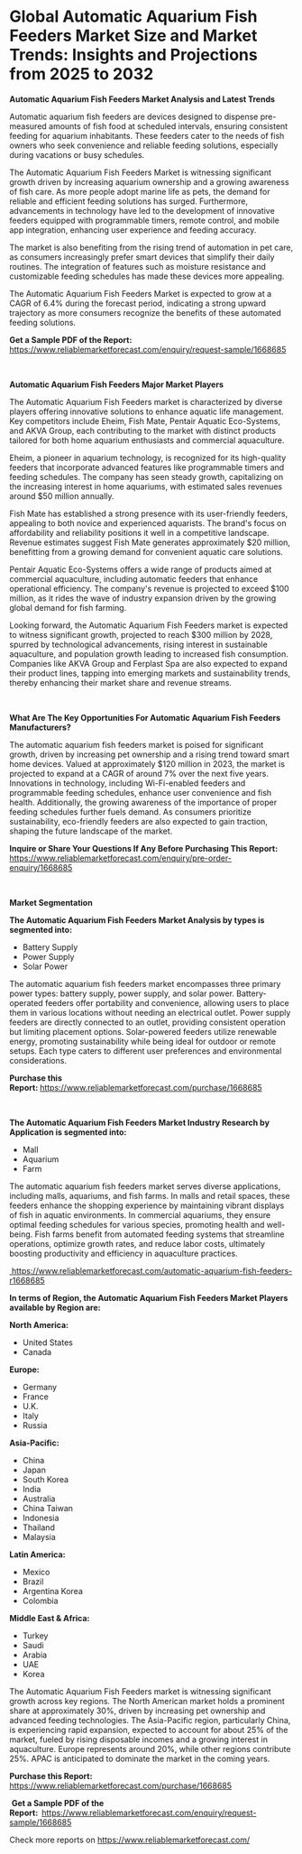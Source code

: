 <p><h1>Global Automatic Aquarium Fish Feeders Market Size and Market Trends: Insights and Projections from 2025 to 2032</h1></p><p><strong>Automatic Aquarium Fish Feeders Market Analysis and Latest Trends</strong></p>
<p><p>Automatic aquarium fish feeders are devices designed to dispense pre-measured amounts of fish food at scheduled intervals, ensuring consistent feeding for aquarium inhabitants. These feeders cater to the needs of fish owners who seek convenience and reliable feeding solutions, especially during vacations or busy schedules. </p><p>The Automatic Aquarium Fish Feeders Market is witnessing significant growth driven by increasing aquarium ownership and a growing awareness of fish care. As more people adopt marine life as pets, the demand for reliable and efficient feeding solutions has surged. Furthermore, advancements in technology have led to the development of innovative feeders equipped with programmable timers, remote control, and mobile app integration, enhancing user experience and feeding accuracy.</p><p>The market is also benefiting from the rising trend of automation in pet care, as consumers increasingly prefer smart devices that simplify their daily routines. The integration of features such as moisture resistance and customizable feeding schedules has made these devices more appealing. </p><p>The Automatic Aquarium Fish Feeders Market is expected to grow at a CAGR of 6.4% during the forecast period, indicating a strong upward trajectory as more consumers recognize the benefits of these automated feeding solutions.</p></p>
<p><strong>Get a Sample PDF of the Report:&nbsp;</strong> <a href="https://www.reliablemarketforecast.com/enquiry/request-sample/1668685?utm_campaign=2140&utm_medium=2&utm_source=Github&utm_content=ia&utm_term=07022025&utm_id=automatic-aquarium-fish-feeders">https://www.reliablemarketforecast.com/enquiry/request-sample/1668685</a></p>
<p>&nbsp;</p>
<p><strong>Automatic Aquarium Fish Feeders Major Market Players</strong></p>
<p><p>The Automatic Aquarium Fish Feeders market is characterized by diverse players offering innovative solutions to enhance aquatic life management. Key competitors include Eheim, Fish Mate, Pentair Aquatic Eco-Systems, and AKVA Group, each contributing to the market with distinct products tailored for both home aquarium enthusiasts and commercial aquaculture.</p><p>Eheim, a pioneer in aquarium technology, is recognized for its high-quality feeders that incorporate advanced features like programmable timers and feeding schedules. The company has seen steady growth, capitalizing on the increasing interest in home aquariums, with estimated sales revenues around $50 million annually.</p><p>Fish Mate has established a strong presence with its user-friendly feeders, appealing to both novice and experienced aquarists. The brand's focus on affordability and reliability positions it well in a competitive landscape. Revenue estimates suggest Fish Mate generates approximately $20 million, benefitting from a growing demand for convenient aquatic care solutions.</p><p>Pentair Aquatic Eco-Systems offers a wide range of products aimed at commercial aquaculture, including automatic feeders that enhance operational efficiency. The company's revenue is projected to exceed $100 million, as it rides the wave of industry expansion driven by the growing global demand for fish farming.</p><p>Looking forward, the Automatic Aquarium Fish Feeders market is expected to witness significant growth, projected to reach $300 million by 2028, spurred by technological advancements, rising interest in sustainable aquaculture, and population growth leading to increased fish consumption. Companies like AKVA Group and Ferplast Spa are also expected to expand their product lines, tapping into emerging markets and sustainability trends, thereby enhancing their market share and revenue streams.</p></p>
<p>&nbsp;</p>
<p><strong>What Are The Key Opportunities For Automatic Aquarium Fish Feeders Manufacturers?</strong></p>
<p><p>The automatic aquarium fish feeders market is poised for significant growth, driven by increasing pet ownership and a rising trend toward smart home devices. Valued at approximately $120 million in 2023, the market is projected to expand at a CAGR of around 7% over the next five years. Innovations in technology, including Wi-Fi-enabled feeders and programmable feeding schedules, enhance user convenience and fish health. Additionally, the growing awareness of the importance of proper feeding schedules further fuels demand. As consumers prioritize sustainability, eco-friendly feeders are also expected to gain traction, shaping the future landscape of the market.</p></p>
<p><strong>Inquire or Share Your Questions If Any Before Purchasing This Report:</strong> <a href="https://www.reliablemarketforecast.com/enquiry/pre-order-enquiry/1668685?utm_campaign=2140&utm_medium=2&utm_source=Github&utm_content=ia&utm_term=07022025&utm_id=automatic-aquarium-fish-feeders">https://www.reliablemarketforecast.com/enquiry/pre-order-enquiry/1668685</a></p>
<p>&nbsp;</p>
<p><strong>Market Segmentation</strong></p>
<p><strong>The Automatic Aquarium Fish Feeders Market Analysis by types is segmented into:</strong></p>
<p><ul><li>Battery Supply</li><li>Power Supply</li><li>Solar Power</li></ul></p>
<p><p>The automatic aquarium fish feeders market encompasses three primary power types: battery supply, power supply, and solar power. Battery-operated feeders offer portability and convenience, allowing users to place them in various locations without needing an electrical outlet. Power supply feeders are directly connected to an outlet, providing consistent operation but limiting placement options. Solar-powered feeders utilize renewable energy, promoting sustainability while being ideal for outdoor or remote setups. Each type caters to different user preferences and environmental considerations.</p></p>
<p><strong>Purchase this Report:&nbsp;</strong><a href="https://www.reliablemarketforecast.com/purchase/1668685?utm_campaign=2140&utm_medium=2&utm_source=Github&utm_content=ia&utm_term=07022025&utm_id=automatic-aquarium-fish-feeders">https://www.reliablemarketforecast.com/purchase/1668685</a></p>
<p>&nbsp;</p>
<p><strong>The Automatic Aquarium Fish Feeders Market Industry Research by Application is segmented into:</strong></p>
<p><ul><li>Mall</li><li>Aquarium</li><li>Farm</li></ul></p>
<p><p>The automatic aquarium fish feeders market serves diverse applications, including malls, aquariums, and fish farms. In malls and retail spaces, these feeders enhance the shopping experience by maintaining vibrant displays of fish in aquatic environments. In commercial aquariums, they ensure optimal feeding schedules for various species, promoting health and well-being. Fish farms benefit from automated feeding systems that streamline operations, optimize growth rates, and reduce labor costs, ultimately boosting productivity and efficiency in aquaculture practices.</p></p>
<p><a href="https://www.reliablemarketforecast.com/automatic-aquarium-fish-feeders-r1668685?utm_campaign=2140&utm_medium=2&utm_source=Github&utm_content=ia&utm_term=07022025&utm_id=automatic-aquarium-fish-feeders">&nbsp;https://www.reliablemarketforecast.com/automatic-aquarium-fish-feeders-r1668685</a></p>
<p><strong>In terms of Region, the Automatic Aquarium Fish Feeders Market Players available by Region are:</strong></p>
<p>
    <p> <strong> North America: </strong>
        <ul>
            <li>United States</li>
            <li>Canada</li>
        </ul>
        </p> 
    <p> <strong> Europe: </strong>
        <ul>
            <li>Germany</li>
            <li>France</li>
            <li>U.K.</li>
            <li>Italy</li>
            <li>Russia</li>
        </ul>
        </p> 
    <p> <strong> Asia-Pacific: </strong>
        <ul>
            <li>China</li>
            <li>Japan</li>
            <li>South Korea</li>
            <li>India</li>
            <li>Australia</li>
            <li>China Taiwan</li>
            <li>Indonesia</li>
            <li>Thailand</li>
            <li>Malaysia</li>
        </ul>
        </p> 
    <p> <strong> Latin America: </strong>
        <ul>
            <li>Mexico</li>
            <li>Brazil</li>
            <li>Argentina Korea</li>
            <li>Colombia</li>
        </ul>
        </p> 
    <p> <strong> Middle East & Africa: </strong>
        <ul>
            <li>Turkey</li>
            <li>Saudi</li>
            <li>Arabia</li>
            <li>UAE</li>
            <li>Korea</li>
        </ul>
    </p>
    </p>
<p><p>The Automatic Aquarium Fish Feeders market is witnessing significant growth across key regions. The North American market holds a prominent share at approximately 30%, driven by increasing pet ownership and advanced feeding technologies. The Asia-Pacific region, particularly China, is experiencing rapid expansion, expected to account for about 25% of the market, fueled by rising disposable incomes and a growing interest in aquaculture. Europe represents around 20%, while other regions contribute 25%. APAC is anticipated to dominate the market in the coming years.</p></p>
<p><strong>Purchase this Report: </strong><a href="https://www.reliablemarketforecast.com/purchase/1668685?utm_campaign=2140&utm_medium=2&utm_source=Github&utm_content=ia&utm_term=07022025&utm_id=automatic-aquarium-fish-feeders">https://www.reliablemarketforecast.com/purchase/1668685</a></p>
<p>&nbsp;<strong>Get a Sample PDF of the Report:&nbsp;&nbsp;</strong><a href="https://www.reliablemarketforecast.com/enquiry/request-sample/1668685?utm_campaign=2140&utm_medium=2&utm_source=Github&utm_content=ia&utm_term=07022025&utm_id=automatic-aquarium-fish-feeders">https://www.reliablemarketforecast.com/enquiry/request-sample/1668685</a></p>
<p><strong></strong></p>
<p>Check more reports on <a href="https://www.reliablemarketforecast.com/?utm_campaign=2140&utm_medium=2&utm_source=Github&utm_content=ia&utm_term=07022025&utm_id=automatic-aquarium-fish-feeders">https://www.reliablemarketforecast.com/</a></p>
